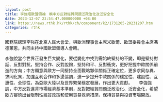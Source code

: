```yaml
---
layout: post
title: 李強晤歐盟領袖　稱中方反對經貿問題泛政治化及泛安全化
date: 2023-12-07 23:54:47.000000000 +08:00
link: https://news.rthk.hk/rthk/ch/component/k2/1731205-20231207.htm
categories: rthk
---
```


國務院總理李強在北京人民大會堂，與歐洲理事會主席米歇爾、歐盟委員會主席馮德萊恩，共同主持中國歐盟領導人會晤。

李強說當今世界正發生巨大變化，要從變化中找到需始終堅持的不變，即是堅持對話、反對對抗，堅持合作、反對脫鉤，堅持和平、反對衝突，更好把握中歐關係前進的方向；中方願意與歐方一同堅持全面戰略夥伴關係正確定位，更多求同存異、求同化異，加強互利合作和多邊協調，進一步提升中歐關係的穩定性、建設性、互惠性、全球性，為亞歐大陸以及世界繁榮穩定發展，作出更大貢獻。
　
李強強調，中方反對違背市場經濟基本準則，反對把經貿問題泛政治化、泛安全化，希望歐方審慎出台限制性經貿政策和使用貿易救濟措施，保持貿易與投資市場開放。
